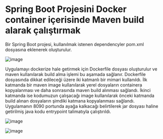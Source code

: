 # Spring Boot Projesini Docker container içerisinde Maven build alarak çalıştırmak

Bir Spring Boot projesi, kullanılmak istenen dependencyler pom.xml dosyasına eklenerek oluşturulur.

![image](https://github.com/MustafaFindik24/Spring-Boot-Dockerize-Maven-Build/assets/91599453/245f86e5-aeab-4a9a-86dd-f3e0e8ce4a9b)

Uygulamayı dockerize hale getirmek için Dockerfile dosyası oluşturulur ve maven kullanılarak build alma işlemi bu aşamada sağlanır. Dockerfile dosyasında dikkat edileceği üzere iki katmanlı bir mimari kullanıldı. İlk katmanda bir maven image kullanılarak yerel dosyaların containera kopyalanması ve daha sonrasında maven build alınması sağlandı. İkinci katmanda ise kodumuzun çalışacağı image kullanılarak
önceki katmanda build alınan dosyaların şimdiki katmana kopyalanması sağlandı. Uygulamanın 8090 portunda ayağa kalkacağı belirtilerek jar dosyası haline getirilmiş java kodu entrypoint talimatıyla çalıştırıldı.

![image](https://github.com/MustafaFindik24/Spring-Boot-Dockerize-Maven-Build/assets/91599453/0bbd3471-c6de-4f86-b46b-9f01c9aff9c0)

![image](https://github.com/MustafaFindik24/Spring-Boot-Dockerize-Maven-Build/assets/91599453/149527b3-f3f7-413e-87a1-08e0a18fba3b)


